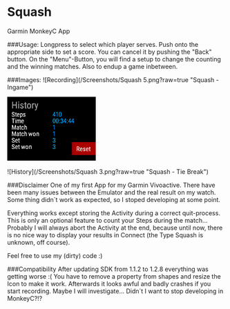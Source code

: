 # Squash
Garmin MonkeyC App

###Usage:
Longpress to select which player serves.
Push onto the appropriate side to set a score. You can cancel it by pushing the "Back" button.
On the "Menu"-Button, you will find a setup to change the counting and the winning matches.
Also to endup a game inbetween.

###Images:
![Recording](/Screenshots/Squash 5.png?raw=true "Squash - Ingame")

![Tie-Break](/Screenshots/History2.png?raw=true "Squash - History")

![History](/Screenshots/Squash 3.png?raw=true "Squash - Tie Break")


###Disclaimer
One of my first App for my Garmin Vivoactive.
There have been many issues between the Emulator and the real result on my watch.
Some thing didn´t work as expected, so I stoped developing at some point.

Everything works except storing the Activity during a correct quit-process.
This is only an optional feature to count your Steps during the match...
Probably I will always abort the Activity at the end, because until now, there is no nice way to display your results in Connect (the Type Squash is unknown, off course).

Feel free to use my (dirty) code :)

###Compatibility
After updating SDK from 1.1.2 to 1.2.8 everything was getting worse :(
You have to remove a property from shapes and resize the Icon to make it work. Afterwards it looks awful and badly crashes if you start recording. Maybe I will investigate... Didn´t I want to stop developing in MonkeyC?!?
